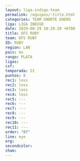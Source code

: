 ```yaml
---
layout: liga-indigo-team
permalink: /equipos/:title.html
categories: TEAM GNORTE ENERO
liga: LIGA INDIGO
date: 2020-08-29 10:29:20 +0700
title: DFS RUBY
team: DFS RUBY
ID: RUBY
region: LAN
pais: mx
rango: PLATA
ligas: 
cxf: 
temporada: SI
puntos: 0
rec1: loss
rec2: loss
rec3: loss
rec4: loss
rec5: ---
rec6: ---
rec7: ---
rec8: ---
rec9: ---
rec10: ---
rec11: ---
order: "07"
line: eye
org: 
secondcolor: 
cham:
---
```

